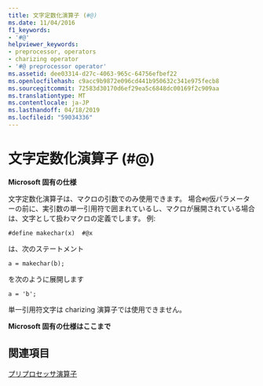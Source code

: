 ```yaml
---
title: 文字定数化演算子 (#@)
ms.date: 11/04/2016
f1_keywords:
- '#@'
helpviewer_keywords:
- preprocessor, operators
- charizing operator
- '#@ preprocessor operator'
ms.assetid: dee03314-d27c-4063-965c-64756efbef22
ms.openlocfilehash: c9acc9b9872e096cd441b950632c341e975fecb8
ms.sourcegitcommit: 72583d30170d6ef29ea5c6848dc00169f2c909aa
ms.translationtype: MT
ms.contentlocale: ja-JP
ms.lasthandoff: 04/18/2019
ms.locfileid: "59034336"
---
```

# <a name="charizing-operator-"></a>文字定数化演算子 (#@)
**Microsoft 固有の仕様**

文字定数化演算子は、マクロの引数でのみ使用できます。 場合`#@`仮パラメーターの前に、実引数の単一引用符で囲まれているし、マクロが展開されている場合は、文字として扱わマクロの定義でします。 例:

```
#define makechar(x)  #@x
```

は、次のステートメント

```
a = makechar(b);
```

を次のように展開します

```
a = 'b';
```

単一引用符文字は charizing 演算子では使用できません。

**Microsoft 固有の仕様はここまで**

## <a name="see-also"></a>関連項目

[プリプロセッサ演算子](../preprocessor/preprocessor-operators.md)